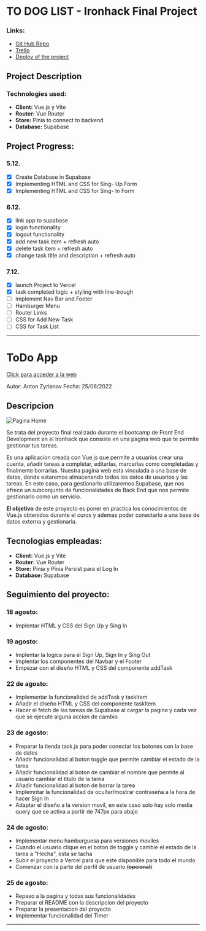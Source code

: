 # TO DOG LIST - Ironhack Final Project

### Links:

- [Git Hub Repo](https://github.com/RaphaelaPrammer/Ironhack-Final-Project)
- [Trello](https://trello.com/b/lIvFDEqV/finalproject)
- [Deploy of the project](https://ironhack-final-project.vercel.app/auth/login)

## Project Description

### Technologies used:

- **Client:** Vue.js y Vite
- **Router:** Vue Router
- **Store:** Pinia to connect to backend
- **Database:** Supabase

## Project Progress:

### 5.12.

- [x] Create Database in Supabase
- [x] Implementing HTML and CSS for Sing- Up Form
- [x] Implementing HTML and CSS for Sing- In Form

### 6.12.

- [x] link app to supabase
- [x] login functionality
- [x] logout functionality
- [x] add new task item + refresh auto
- [x] delete task item + refresh auto
- [x] change task title and description + refresh auto

### 7.12.

- [x] launch Project to Vercel
- [x] task completed logic + styling with line-trough
- [ ] implement Nav Bar and Footer
- [ ] Hamburger Menu
- [ ] Router Links
- [ ] CSS for Add New Task
- [ ] CSS for Task List

---

# [](https://github.com/zantonz/final-project/blob/master/README.md)ToDo App

[Click para acceder a la web](https://todo-zantonz.vercel.app/)

Autor: Anton Zyrianov
Fecha: 25/08/2022

## Descripcion

![Pagina Home](https://i.postimg.cc/m2rV83dV/Captura-de-pantalla-2022-08-25-a-las-10-38-46.png)

Se trata del proyecto final realizado durante el bootcamp de Front End Development en el Ironhack que consiste en una pagina web que te permite gestionar tus tareas.

Es una aplicacion creada con Vue.js que permite a usuarios crear una cuenta, añadir tareas a completar, editarlas, marcarlas como completadas y finalmente borrarlas. Nuestra pagina web esta vinculada a una base de datos, donde estaremos almacenando todos los datos de usuarios y las tareas. En este caso, para gestionarlo utilizaremos Supabase, que nos ofrece un subconjunto de funcionalidades de Back End que nos permite gestionarlo como un servicio.

**El objetivo** de este proyecto es poner en practica los conocimientos de Vue.js obtenidos durante el curos y ademas poder conectarlo a una base de datos externa y gestionarla.

## Tecnologias empleadas:

- **Client:** Vue.js y Vite
- **Router:** Vue Router
- **Store:** Pinia y Pinia Persist para el Log In
- **Database:** Supabase

## Seguimiento del proyecto:

### 18 agosto:

- Implentar HTML y CSS del Sign Up y Sing In

### 19 agosto:

- Implentar la logica para el Sign Up, Sign In y Sing Out
- Implentar los componentes del Navbar y el Footer
- Empezar con el diseño HTML y CSS del componente addTask

### 22 de agosto:

- Implementar la funcionalidad de addTask y taskItem
- Añadir el diseño HTML y CSS del componente taskItem
- Hacer el fetch de las tareas de Supabase al cargar la pagina y cada vez que se ejecute alguna accion de cambio

### 23 de agosto:

- Preparar la tienda task.js para poder conectar los botones con la base de datos
- Añadir funcionalidad al boton toggle que permite cambiar el estado de la tarea
- Añadir funcionalidad al boton de cambiar el nombre que permite al usuario cambiar el titulo de la tarea
- Añadir funcionalidad al boton de borrar la tarea
- Implemntar la funcionalidad de ocultar/mostrar contraseña a la hora de hacer Sign In
- Adaptar el diseño a la version movil, en este caso solo hay solo media query que se activa a partir de 747px para abajo

### 24 de agosto:

- Implementar menu hamburguesa para versiones moviles
- Cuando el usuario clique en el boton de toggle y cambie el estado de la tarea a "Hecha", esta se tacha
- Subir el proyecto a Vercel para que este disponible para todo el mundo
- Comenzar con la parte del perfil de usuario ~~(opcional)~~

### 25 de agosto:

- Repaso a la pagina y todas sus funcionalidades
- Preparar el README con la descripcion del proyecto
- Preparar la presentacion del proyecto
- Implementar funcionalidad del Timer

---
